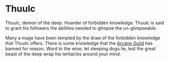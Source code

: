 # Thuulc

Thuulc, demon of the deep. Hoarder of forbidden knowledge. Thuulc is said to grant his followers the abilities needed to glimpse the un-glimpseable.

Many a mage have been tempted by the draw of the forbidden knowledge that Thuulc offers. There is some knowledge that the [Arcane Guild](../../Economy/Relevant%20Prices/Arcane%20Guild.md) has banned for reason. Word to the wise; let sleeping dogs lie, lest the great beast of the deep wrap his tentacles around your mind.
